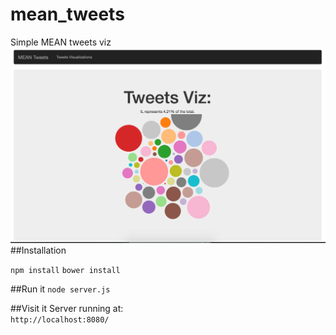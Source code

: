 # mean_tweets
Simple MEAN tweets viz
![alt text](docs/simple_view.png)
##Installation

`npm install`
`bower install`

##Run it
`node server.js`

##Visit it
Server running at:  
`http://localhost:8080/`
